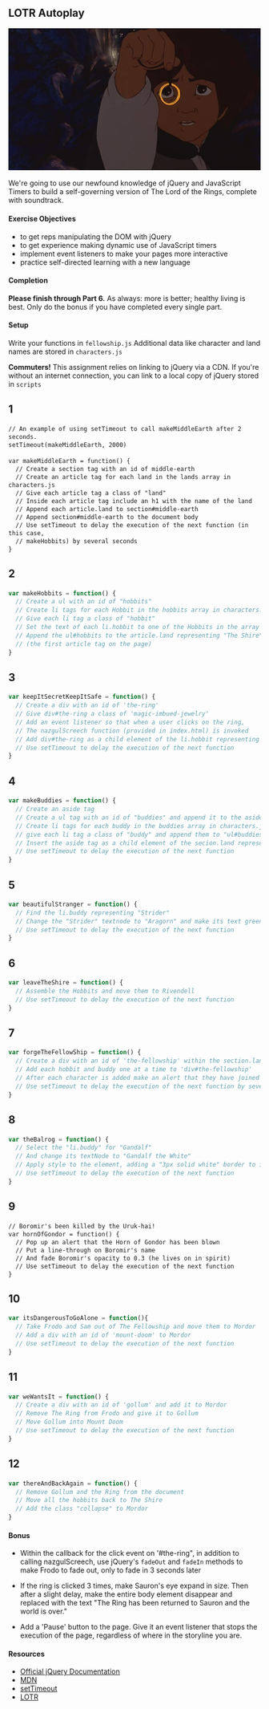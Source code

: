 ## LOTR Autoplay

![:image](images/frodo.jpg)

We're going to use our newfound knowledge of jQuery and JavaScript Timers to
build a self-governing version of The Lord of the Rings, complete with
soundtrack.

#### Exercise Objectives
- to get reps manipulating the DOM with jQuery
- to get experience making dynamic use of JavaScript timers
- implement event listeners to make your pages more interactive
- practice self-directed learning with a new language

#### Completion

**Please finish through Part 6.** As always: more is better; healthy living is
best. Only do the bonus if you have completed every single part.

#### Setup

Write your functions in `fellowship.js`
Additional data like character and land names are stored in `characters.js`

__Commuters!__ This assignment relies on linking to jQuery via a CDN. If you're without an internet connection, you can link to a local copy of jQuery stored in `scripts`

## 1

```
// An example of using setTimeout to call makeMiddleEarth after 2 seconds.
setTimeout(makeMiddleEarth, 2000)

var makeMiddleEarth = function() {
  // Create a section tag with an id of middle-earth
  // Create an article tag for each land in the lands array in characters.js
  // Give each article tag a class of "land"
  // Inside each article tag include an h1 with the name of the land
  // Append each article.land to section#middle-earth
  // Append section#middle-earth to the document body
  // Use setTimeout to delay the execution of the next function (in this case,
  // makeHobbits) by several seconds
}
```

## 2

```js
var makeHobbits = function() {
  // Create a ul with an id of "hobbits"
  // Create li tags for each Hobbit in the hobbits array in characters.js
  // Give each li tag a class of "hobbit"
  // Set the text of each li.hobbit to one of the Hobbits in the array
  // Append the ul#hobbits to the article.land representing "The Shire"
  // (the first article tag on the page)
}
```

## 3

```js
var keepItSecretKeepItSafe = function() {
  // Create a div with an id of 'the-ring'
  // Give div#the-ring a class of 'magic-imbued-jewelry'
  // Add an event listener so that when a user clicks on the ring,
  // The nazgulScreech function (provided in index.html) is invoked
  // Add div#the-ring as a child element of the li.hobbit representing "Frodo"
  // Use setTimeout to delay the execution of the next function
}
```

## 4

```js
var makeBuddies = function() {
  // Create an aside tag
  // Create a ul tag with an id of "buddies" and append it to the aside tag
  // Create li tags for each buddy in the buddies array in characters.js
  // give each li tag a class of "buddy" and append them to "ul#buddies"
  // Insert the aside tag as a child element of the secion.land representing "Rivendell"
  // Use setTimeout to delay the execution of the next function
}
```

## 5

```js
var beautifulStranger = function() {
  // Find the li.buddy representing "Strider"
  // Change the "Strider" textnode to "Aragorn" and make its text green
  // Use setTimeout to delay the execution of the next function
}
```

## 6

```js
var leaveTheShire = function() {
  // Assemble the Hobbits and move them to Rivendell
  // Use setTimeout to delay the execution of the next function
}
```

## 7

```js
var forgeTheFellowShip = function() {
  // Create a div with an id of 'the-fellowship' within the section.land for "Rivendell"
  // Add each hobbit and buddy one at a time to 'div#the-fellowship'
  // After each character is added make an alert that they have joined your party
  // Use setTimeout to delay the execution of the next function by several seconds
}
```

## 8

```js
var theBalrog = function() {
  // Select the "li.buddy" for "Gandalf"
  // And change its textNode to "Gandalf the White"
  // Apply style to the element, adding a "3px solid white" border to it
  // Use setTimeout to delay the execution of the next function
}
```

## 9

```
// Boromir's been killed by the Uruk-hai!
var hornOfGondor = function() {
  // Pop up an alert that the Horn of Gondor has been blown
  // Put a line-through on Boromir's name
  // And fade Boromir's opacity to 0.3 (he lives on in spirit)
  // Use setTimeout to delay the execution of the next function
}
```

## 10

```js
var itsDangerousToGoAlone = function(){
  // Take Frodo and Sam out of The Fellowship and move them to Mordor
  // Add a div with an id of 'mount-doom' to Mordor
  // Use setTimeout to delay the execution of the next function
}
```

## 11

```js
var weWantsIt = function() {
  // Create a div with an id of 'gollum' and add it to Mordor
  // Remove The Ring from Frodo and give it to Gollum
  // Move Gollum into Mount Doom
  // Use setTimeout to delay the execution of the next function
}
```

## 12

```js
var thereAndBackAgain = function() {
  // Remove Gollum and the Ring from the document
  // Move all the hobbits back to The Shire
  // Add the class "collapse" to Mordor
}
```

#### Bonus

- Within the callback for the click event on '#the-ring",
in addition to calling nazgulScreech,
use jQuery's `fadeOut` and `fadeIn` methods  to make Frodo to fade out,
only to fade in 3 seconds later

- If the ring is clicked 3 times, make Sauron's eye expand in size.
Then after a slight delay, make the entire body element disappear and replaced
with the text "The Ring has been returned to Sauron and the world is over."

- Add a 'Pause' button to the page. Give it an event listener that stops the
execution of the page, regardless of where in the storyline you are.

#### Resources

- [Official jQuery Documentation](http://jquery.com)
- [MDN](https://developer.mozilla.org/en-US/docs/DOM/DOM_Reference)
- [setTimeout](https://developer.mozilla.org/en-US/docs/Web/API/WindowTimers.setTimeout)
- [LOTR](http://en.wikipedia.org/wiki/The_Lord_of_the_Rings)
